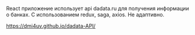 React приложение использует api dadata.ru для получения информации о банках.
С использованием redux, saga, axios.
Не адаптивно.

https://dmi4uv.github.io/dadata-API/
